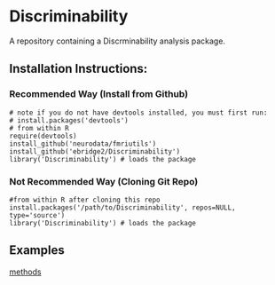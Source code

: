 # Discriminability
A repository containing a Discrminability analysis package.

## Installation Instructions:

### Recommended Way (Install from Github)
    # note if you do not have devtools installed, you must first run:
    # install.packages('devtools')
    # from within R
    require(devtools)
    install_github('neurodata/fmriutils')
    install_github('ebridge2/Discriminability')
    library('Discriminability') # loads the package

### Not Recommended Way (Cloning Git Repo)
    #from within R after cloning this repo
    install.packages('/path/to/Discriminability', repos=NULL, type='source')
    library('Discriminability') # loads the package

## Examples
[methods](http://ericwb.me/Discriminability/examples/Spectral_vs_corr_discr_methods.html)
